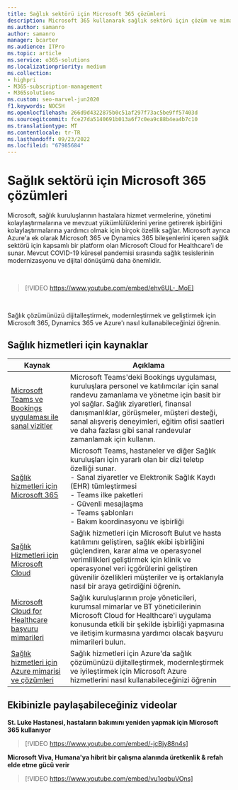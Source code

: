 ```yaml
---
title: Sağlık sektörü için Microsoft 365 çözümleri
description: Microsoft 365 kullanarak sağlık sektörü için çözüm ve mimari kaynakları hakkında bilgi edinin
ms.author: samanro
author: samanro
manager: bcarter
ms.audience: ITPro
ms.topic: article
ms.service: o365-solutions
ms.localizationpriority: medium
ms.collection:
- highpri
- M365-subscription-management
- M365solutions
ms.custom: seo-marvel-jun2020
f1.keywords: NOCSH
ms.openlocfilehash: 266d9d4322875b0c51af297f73ac5be9ff57403d
ms.sourcegitcommit: fce27da5140691b013a6f7c0ea9c88b4ea4b7c10
ms.translationtype: MT
ms.contentlocale: tr-TR
ms.lasthandoff: 09/23/2022
ms.locfileid: "67985684"
---
```

# <a name="microsoft-365-solutions-for-the-healthcare-industry"></a>Sağlık sektörü için Microsoft 365 çözümleri

Microsoft, sağlık kuruluşlarının hastalara hizmet vermelerine, yönetimi kolaylaştırmalarına ve mevzuat yükümlülüklerini yerine getirerek işbirliğini kolaylaştırmalarına yardımcı olmak için birçok özellik sağlar. Microsoft ayrıca Azure'a ek olarak Microsoft 365 ve Dynamics 365 bileşenlerini içeren sağlık sektörü için kapsamlı bir platform olan Microsoft Cloud for Healthcare'i de sunar. Mevcut COVID-19 küresel pandemisi sırasında sağlık tesislerinin modernizasyonu ve dijital dönüşümü daha önemlidir.

<br>

> [!VIDEO https://www.youtube.com/embed/ehv6UL-_MoE]

<br>

Sağlık çözümünüzü dijitalleştirmek, modernleştirmek ve geliştirmek için Microsoft 365, Dynamics 365 ve Azure'ı nasıl kullanabileceğinizi öğrenin.

## <a name="resources-for-healthcare"></a>Sağlık hizmetleri için kaynaklar

|Kaynak |Açıklama  |
|---------|---------|
|[Microsoft Teams ve Bookings uygulaması ile sanal vizitler](/microsoftteams/expand-teams-across-your-org/bookings-virtual-visits)  |      Microsoft Teams'deki Bookings uygulaması, kuruluşlara personel ve katılımcılar için sanal randevu zamanlama ve yönetme için basit bir yol sağlar. Sağlık ziyaretleri, finansal danışmanlıklar, görüşmeler, müşteri desteği, sanal alışveriş deneyimleri, eğitim ofisi saatleri ve daha fazlası gibi sanal randevular zamanlamak için kullanın.   |
|[Sağlık hizmetleri için Microsoft 365](/microsoft-365/frontline/teams-in-hc)    |  Microsoft Teams, hastaneler ve diğer Sağlık kuruluşları için yararlı olan bir dizi teletıp özelliği sunar. <br>- Sanal ziyaretler ve Elektronik Sağlık Kaydı (EHR) tümleştirmesi<br>- Teams ilke paketleri<br>- Güvenli mesajlaşma<br>- Teams şablonları<br>- Bakım koordinasyonu ve işbirliği      |
|[Sağlık Hizmetleri için Microsoft Cloud](/industry/healthcare/overview)  | Sağlık hizmetleri için Microsoft Bulut ve hasta katılımını geliştiren, sağlık ekibi işbirliğini güçlendiren, karar alma ve operasyonel verimlilikleri geliştirmek için klinik ve operasyonel veri içgörülerini geliştiren güvenilir özellikleri müşteriler ve iş ortaklarıyla nasıl bir araya getirdiğini öğrenin.     |
|[Microsoft Cloud for Healthcare başvuru mimarileri](/industry/healthcare/architecture/overview) | Sağlık kuruluşlarının proje yöneticileri, kurumsal mimarlar ve BT yöneticilerinin Microsoft Cloud for Healthcare'i uygulama konusunda etkili bir şekilde işbirliği yapmasına ve iletişim kurmasına yardımcı olacak başvuru mimarileri bulun. |
|[Sağlık hizmetleri için Azure mimarisi ve çözümleri](/azure/architecture/industries/healthcare)| Sağlık hizmetleri için Azure'da sağlık çözümünüzü dijitalleştirmek, modernleştirmek ve iyileştirmek için Microsoft Azure hizmetlerini nasıl kullanabileceğinizi öğrenin|

## <a name="videos-you-can-share-with-your-team"></a>Ekibinizle paylaşabileceğiniz videolar

**St. Luke Hastanesi, hastaların bakımını yeniden yapmak için Microsoft 365 kullanıyor**
<br>

> [!VIDEO https://www.youtube.com/embed/-jcBjy88n4s]

**Microsoft Viva, Humana'ya hibrit bir çalışma alanında üretkenlik & refah elde etme gücü verir**

> [!VIDEO https://www.youtube.com/embed/vu1oqbuVOns]



<br>
